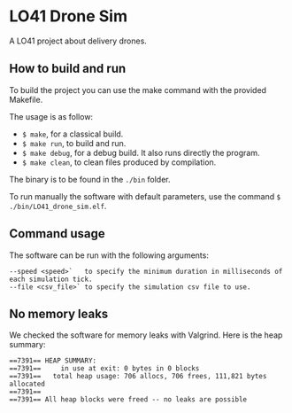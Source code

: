 # LO41 Drone Sim

A LO41 project about delivery drones.

## How to build and run

To build the project you can use the make command with the provided Makefile.

The usage is as follow:

- `$ make`, for a classical build.
- `$ make run`, to build and run.
- `$ make debug`, for a debug build. It also runs directly the program.
- `$ make clean`, to clean files produced by compilation.

The binary is to be found in the `./bin` folder.

To run manually the software with default parameters, use the command `$ ./bin/LO41_drone_sim.elf`.

## Command usage

The software can be run with the following arguments:

    --speed <speed>`   to specify the minimum duration in milliseconds of each simulation tick.
    --file <csv_file>` to specify the simulation csv file to use.

## No memory leaks

We checked the software for memory leaks with Valgrind. Here is the heap summary:

    ==7391== HEAP SUMMARY:
    ==7391==     in use at exit: 0 bytes in 0 blocks
    ==7391==   total heap usage: 706 allocs, 706 frees, 111,821 bytes allocated
    ==7391==
    ==7391== All heap blocks were freed -- no leaks are possible

